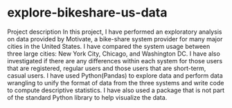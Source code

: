 # explore-bikeshare-us-data
 Project description In this project, I have performed an exploratory analysis on data provided by Motivate, a bike-share system provider for many major cities in the United States. I have compared the system usage between three large cities: New York City, Chicago, and Washington DC. I have also investigated if there are any differences within each system for those users that are registered, regular users and those users that are short-term, casual users. I have used Python(Pandas) to explore data and perform data wrangling to unify the format of data from the three systems and write code to compute descriptive statistics. I have also used a package that is not part of the standard Python library to help visualize the data. 
